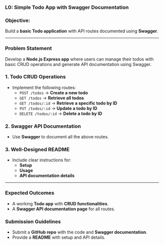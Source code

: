 ### **L0: Simple Todo App with Swagger Documentation**  

### **Objective:**  
Build a **basic Todo application** with API routes documented using **Swagger**.  

---  

### **Problem Statement**  

Develop a **Node.js Express app** where users can manage their todos with basic CRUD operations and generate API documentation using Swagger.  

### **1. Todo CRUD Operations**  
- Implement the following routes:  
  - `POST /todos` → **Create a new todo**  
  - `GET /todos` → **Retrieve all todos**  
  - `GET /todos/:id` → **Retrieve a specific todo by ID**  
  - `PUT /todos/:id` → **Update a todo by ID**  
  - `DELETE /todos/:id` → **Delete a todo by ID**  

### **2. Swagger API Documentation**  
- Use **Swagger** to document all the above routes.  

### **3. Well-Designed README**  
- Include clear instructions for:  
  - **Setup**  
  - **Usage**  
  - **API documentation details**  

---  

### **Expected Outcomes**  
- A working **Todo app** with **CRUD functionalities**.  
- A **Swagger API documentation page** for all routes.  

### **Submission Guidelines**  
- Submit a **GitHub repo** with the code and **Swagger documentation**.  
- Provide a **README** with setup and API details.